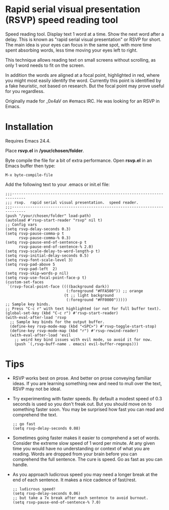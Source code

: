 # Rapid serial visual presentation (RSVP) speed reading tool

Speed reading tool. Display text 1 word at a time. Show the next word after
a delay. This is known as "rapid serial visual presentation" or RSVP
for short. The main idea is your eyes can focus in the same spot, with more
time spent absorbing words, less time moving your eyes left to right.

This technique allows reading text on small screens without scrolling, as
only 1 word needs to fit on the screen.

In addition the words are aligned at a focal point, highlighted
in red, where you might most easily identify the word. Currently this point
is identified by a fake heuristic, not based on research. But the focal
point may prove useful for you regardless.

Originally made for _0x4aV on #emacs IRC. He was looking for an RSVP in
Emacs.

# Installation

Requires Emacs 24.4.

Place **rsvp.el** in **/your/chosen/folder**.

Byte compile the file for a bit of extra performance.
Open **rsvp.el** in an Emacs buffer then type:

    M-x byte-compile-file

Add the following text to your .emacs or init.el file:

```elisp
;;;----------------------------------------------------------------------------
;;; rsvp.  rapid serial visual presentation.  speed reader.
;;;----------------------------------------------------------------------------
(push "/your/chosen/folder" load-path)
(autoload #'rsvp-start-reader "rsvp" nil t)
;; Config vars
(setq rsvp-delay-seconds 0.3)
(setq rsvp-pause-comma-p t
      rsvp-pause-comma-% 0.3)
(setq rsvp-pause-end-of-sentence-p t
      rsvp-pause-end-of-sentence-% 2.0)
(setq rsvp-scale-delay-to-word-length-p t)
(setq rsvp-initial-delay-seconds 0.5)
(setq rsvp-font-scale-level 3)
(setq rsvp-pad-above 5
      rsvp-pad-left  2)
(setq rsvp-skip-words-p nil)
(setq rsvp-use-focal-point-face-p t)
(custom-set-faces
 `(rsvp-focal-point-face ((((background dark))
                           (:foreground "#FFA500")) ;; orange
                          (t ;; light background
                           (:foreground "#FF0000")))))
;; Sample key binds.
;; Press "C-c r" with text highlighted (or not for full buffer text).
(global-set-key (kbd "C-c r") #'rsvp-start-reader)
(with-eval-after-load 'rsvp
  ;; Sample key binds for the output buffer.
  (define-key rsvp-mode-map (kbd "<SPC>") #'rsvp-toggle-start-stop)
  (define-key rsvp-mode-map (kbd "r") #'rsvp-rewind-reader)
  (with-eval-after-load 'evil
    ;; weird key bind issues with evil mode, so avoid it for now.
    (push `(,rsvp-buff-name . emacs) evil-buffer-regexps)))
```


# Tips

- RSVP works best on prose. And better on prose conveying familiar ideas. If you are learning something new and need to mull over the text, RSVP may not be ideal.

- Try experimenting with faster speeds. By default a modest speed of 0.3 seconds is used so you don't freak out. But you should move on to something faster soon. You may be surprised how fast you can read and comprehend the text.

    ```elisp
    ;; go fast
    (setq rsvp-delay-seconds 0.08)
    ```


- Sometimes going faster makes it easier to comprehend a set of words. Consider the extreme slow speed of 1 word per minute. At any given time you would have no understanding or context of what you are reading. Words are dropped from your brain before you can comprehend the full sentence. The cure is speed. Go as fast as you can handle.

- As you approach ludicrous speed you may need a longer break at the end of each sentence. It makes a nice cadence of fast/rest. 

    ```elisp
    ;; ludicrous speed!
    (setq rsvp-delay-seconds 0.06)
    ;; but take a 7x break after each sentence to avoid burnout.
    (setq rsvp-pause-end-of-sentence-% 7.0)
    ```